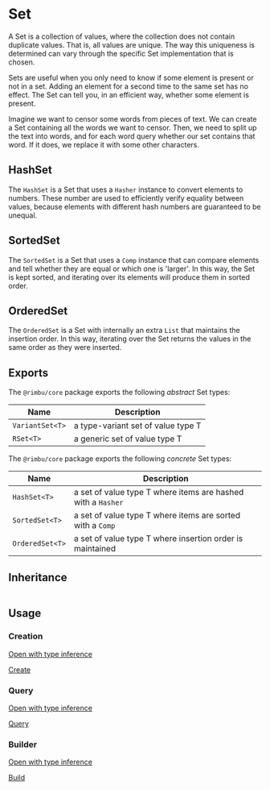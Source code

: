 # Set

A Set is a collection of values, where the collection does not contain duplicate values. That is, all values are unique. The way this uniqueness is determined can vary through the specific Set implementation that is chosen.

Sets are useful when you only need to know if some element is present or not in a set. Adding an element for a second time to the same set has no effect. The Set can tell you, in an efficient way, whether some element is present.

Imagine we want to censor some words from pieces of text. We can create a Set containing all the words we want to censor. Then, we need to split up the text into words, and for each word query whether our set contains that word. If it does, we replace it with some other characters.

## HashSet

The `HashSet` is a Set that uses a `Hasher` instance to convert elements to numbers. These number are used to efficiently verify equality between values, because elements with different hash numbers are guaranteed to be unequal.

## SortedSet

The `SortedSet` is a Set that uses a `Comp` instance that can compare elements and tell whether they are equal or which one is 'larger'. In this way, the Set is kept sorted, and iterating over its elements will produce them in sorted order.

## OrderedSet

The `OrderedSet` is a Set with internally an extra `List` that maintains the insertion order. In this way, iterating over the Set returns the values in the same order as they were inserted.

## Exports

The `@rimbu/core` package exports the following _abstract_ Set types:

| Name            | Description                        |
| --------------- | ---------------------------------- |
| `VariantSet<T>` | a type-variant set of value type T |
| `RSet<T>`       | a generic set of value type T      |

The `@rimbu/core` package exports the following _concrete_ Set types:

| Name            | Description                                                  |
| --------------- | ------------------------------------------------------------ |
| `HashSet<T>`    | a set of value type T where items are hashed with a `Hasher` |
| `SortedSet<T>`  | a set of value type T where items are sorted with a `Comp`   |
| `OrderedSet<T>` | a set of value type T where insertion order is maintained    |

## Inheritance

<img id="_inheritance" class="diagram" />

<script src="set/set.js"></script>

## Usage

### Creation

[Open with type inference](https://codesandbox.io/s/rimbu-sandbox-d4tbk?previewwindow=console&view=split&editorsize=65&moduleview=1&module=/src/set/create.ts ':target=_blank :class=btn')

[Create](https://codesandbox.io/embed/rimbu-sandbox-d4tbk?previewwindow=console&view=split&editorsize=65&codemirror=1&moduleview=1&module=/src/set/create.ts ':include :type=iframe width=100% height=450px')

### Query

[Open with type inference](https://codesandbox.io/s/rimbu-sandbox-d4tbk?previewwindow=console&view=split&editorsize=65&moduleview=1&module=/src/set/query.ts ':target=_blank :class=btn')

[Query](https://codesandbox.io/embed/rimbu-sandbox-d4tbk?previewwindow=console&view=split&editorsize=65&codemirror=1&moduleview=1&module=/src/set/query.ts ':include :type=iframe width=100% height=450px')

### Builder

[Open with type inference](https://codesandbox.io/s/rimbu-sandbox-d4tbk?previewwindow=console&view=split&editorsize=65&moduleview=1&module=/src/set/build.ts ':target=_blank :class=btn')

[Build](https://codesandbox.io/embed/rimbu-sandbox-d4tbk?previewwindow=console&view=split&editorsize=65&codemirror=1&moduleview=1&module=/src/set/build.ts ':include :type=iframe width=100% height=450px')
